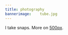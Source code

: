 ```yaml
---
title: photography
bannerimage:    tube.jpg
---
```

I take snaps. More on [500px](https://500px.com/richardlyon).
